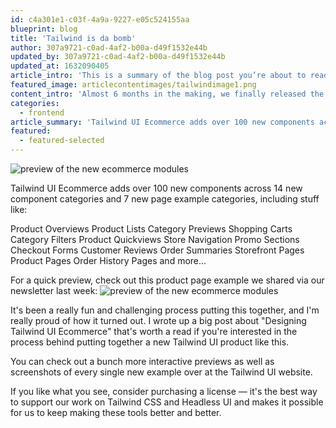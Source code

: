 ```yaml
---
id: c4a301e1-c03f-4a9a-9227-e05c524155aa
blueprint: blog
title: 'Tailwind is da bomb'
author: 307a9721-c0ad-4af2-b00a-d49f1532e44b
updated_by: 307a9721-c0ad-4af2-b00a-d49f1532e44b
updated_at: 1632090405
article_intro: 'This is a summary of the blog post you’re about to read. Hope you’ll enjoy the content.'
featured_image: articlecontentimages/tailwindimage1.png
content_intro: 'Almost 6 months in the making, we finally released the first all-new component kit for Tailwind UI since the initial launch back in February 2020!'
categories:
  - frontend
article_summary: 'Tailwind UI Ecommerce adds over 100 new components across 14 new component categories'
featured:
  - featured-selected
---
```

![preview of the new ecommerce modules](articlecontentimages/tailwindimage2.png)

Tailwind UI Ecommerce adds over 100 new components across 14 new component categories and 7 new page example categories, including stuff like:

Product Overviews
Product Lists
Category Previews
Shopping Carts
Category Filters
Product Quickviews
Store Navigation
Promo Sections
Checkout Forms
Customer Reviews
Order Summaries
Storefront Pages
Product Pages
Order History Pages
and more...

For a quick preview, check out this product page example we shared via our newsletter last week:
![preview of the new ecommerce modules](articlecontentimages/tailwindimage1.png)

It's been a really fun and challenging process putting this together, and I'm really proud of how it turned out. I wrote up a big post about "Designing Tailwind UI Ecommerce" that's worth a read if you're interested in the process behind putting together a new Tailwind UI product like this.

You can check out a bunch more interactive previews as well as screenshots of every single new example over at the Tailwind UI website.

If you like what you see, consider purchasing a license — it's the best way to support our work on Tailwind CSS and Headless UI and makes it possible for us to keep making these tools better and better.